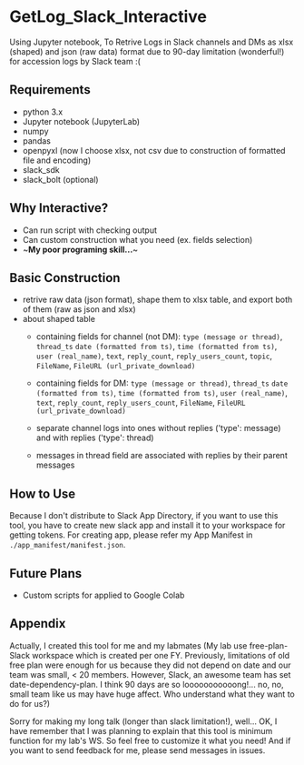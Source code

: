 # GetLog_Slack_Interactive
Using Jupyter notebook, To Retrive Logs in Slack channels and DMs as xlsx (shaped) and json (raw data) format due to 90-day limitation (wonderful!) for accession logs by Slack team :( 

## Requirements
- python 3.x
- Jupyter notebook (JupyterLab)
- numpy
- pandas
- openpyxl (now I choose xlsx, not csv due to construction of formatted file and encoding)
- slack_sdk
- slack_bolt (optional)

## Why Interactive?
- Can run script with checking output
- Can custom construction what you need (ex. fields selection)
- ~**My poor programing skill...**~

## Basic Construction
- retrive raw data (json format), shape them to xlsx table, and export both of them (raw as json and xlsx)
- about shaped table
  - containing fields for channel (not DM): `type (message or thread)`, `thread_ts` `date (formatted from ts)`, `time (formatted from ts)`, `user (real_name)`, `text`, `reply_count`, `reply_users_count`, `topic`, `FileName`, `FileURL (url_private_download)`
  
  - containing fields for DM: `type (message or thread)`, `thread_ts` `date (formatted from ts)`, `time (formatted from ts)`, `user (real_name)`, `text`, `reply_count`, `reply_users_count`, `FileName`, `FileURL (url_private_download)`
  - separate channel logs into ones without replies ('type': message) and with replies ('type': thread)
  - messages in thread field are associated with replies by their parent messages
 
 ## How to Use
 Because I don't distribute to Slack App Directory, if you want to use this tool, you have to create new slack app and install it to your workspace for getting tokens. For creating app, please refer my App Manifest in `./app_manifest/manifest.json`.

## Future Plans
- Custom scripts for applied to Google Colab

## Appendix
 Actually, I created this tool for me and my labmates (My lab use free-plan-Slack workspace which is created per one FY. Previously, limitations of old free plan were enough for us because they did not depend on date and our team was small, < 20 members. However, Slack, an awesome team has set date-dependency-plan. I think 90 days are so looooooooooong!... no, no, small team like us may have huge affect. Who understand what they want to do for us?)
 
 Sorry for making my long talk (longer than slack limitation!), well... OK, I have remember that I was planning to explain that this tool is minimum function for my lab's WS. So feel free to customize it what you need! And if you want to send feedback for me, please send messages in issues. 
